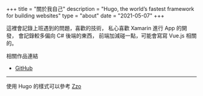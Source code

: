 +++
title = "關於我自己"
description = "Hugo, the world’s fastest framework for building websites"
type = "about"
date = "2021-05-07"
+++

這裡會記錄上班遇到的問題，喜歡的技術，
私心喜歡 Xamarin 進行 App 的開發，
會記錄較多偏向 C# 後端的東西，
前端加減碰一點，可能會寫寫 Vue.js 相關的。

相關作品連結
* [GitHub](https://github.com/FocacciaSyin)

---
使用 Hugo 的樣式可以參考  [Zzo](https://themes.gohugo.io/hugo-theme-zzo/)




